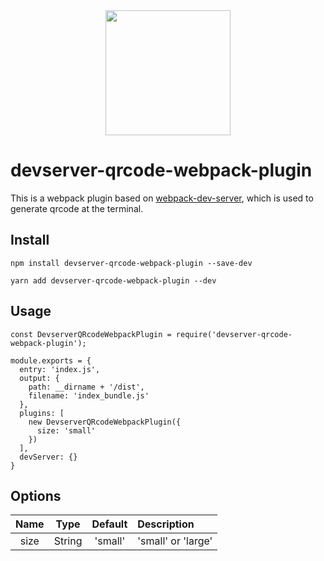 <div align="center">
  <a href="https://github.com/webpack/webpack">
    <img width="200" height="200" src="https://webpack.js.org/assets/icon-square-big.svg">
  </a>
</div>

# devserver-qrcode-webpack-plugin
This is a webpack plugin based on [webpack-dev-server](https://github.com/webpack/webpack-dev-server), which is used to generate qrcode at the terminal.

## Install
```
npm install devserver-qrcode-webpack-plugin --save-dev
```
```
yarn add devserver-qrcode-webpack-plugin --dev
```
## Usage
```
const DevserverQRcodeWebpackPlugin = require('devserver-qrcode-webpack-plugin');

module.exports = {
  entry: 'index.js',
  output: {
    path: __dirname + '/dist',
    filename: 'index_bundle.js'
  },
  plugins: [
    new DevserverQRcodeWebpackPlugin({
      size: 'small'
    })
  ],
  devServer: {}
}
```
## Options

|Name|Type|Default|Description|
|:--:|:--:|:--:|:---|
|size|String|'small'|'small' or 'large'|

